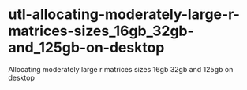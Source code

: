 # utl-allocating-moderately-large-r-matrices-sizes_16gb_32gb-and_125gb-on-desktop
Allocating moderately large r matrices sizes 16gb 32gb and 125gb on desktop
